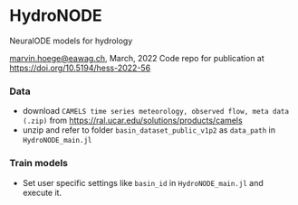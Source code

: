 # HydroNODE

NeuralODE models for hydrology

marvin.hoege@eawag.ch, March, 2022
Code repo for publication at https://doi.org/10.5194/hess-2022-56

### Data

- download `CAMELS time series meteorology, observed flow, meta data (.zip)` from https://ral.ucar.edu/solutions/products/camels
- unzip and refer to folder `basin_dataset_public_v1p2` as `data_path` in `HydroNODE_main.jl`

### Train models
- Set user specific settings like `basin_id` in `HydroNODE_main.jl`
  and execute it.
